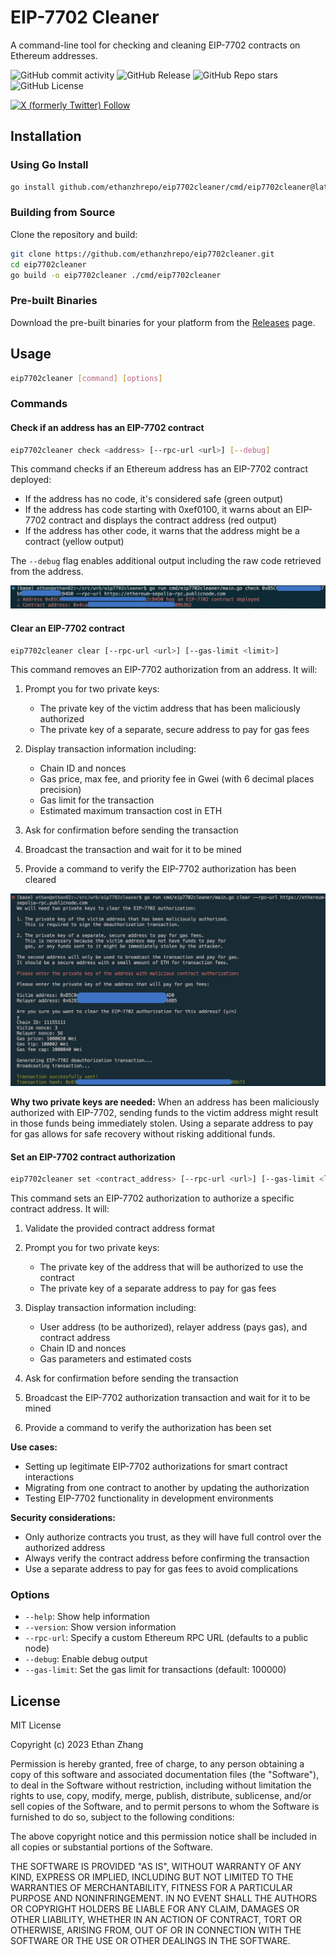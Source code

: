 # EIP-7702 Cleaner

A command-line tool for checking and cleaning EIP-7702 contracts on Ethereum addresses.


![GitHub commit activity](https://img.shields.io/github/commit-activity/w/ethanzhrepo/eip7702cleaner)
![GitHub Release](https://img.shields.io/github/v/release/ethanzhrepo/eip7702cleaner)
![GitHub Repo stars](https://img.shields.io/github/stars/ethanzhrepo/eip7702cleaner)
![GitHub License](https://img.shields.io/github/license/ethanzhrepo/eip7702cleaner)


<a href="https://x.com/intent/follow?screen_name=0x99_Ethan">
<img alt="X (formerly Twitter) Follow" src="https://img.shields.io/twitter/follow/0x99_Ethan">
</a>

## Installation

### Using Go Install

```bash
go install github.com/ethanzhrepo/eip7702cleaner/cmd/eip7702cleaner@latest
```

### Building from Source

Clone the repository and build:

```bash
git clone https://github.com/ethanzhrepo/eip7702cleaner.git
cd eip7702cleaner
go build -o eip7702cleaner ./cmd/eip7702cleaner
```

### Pre-built Binaries

Download the pre-built binaries for your platform from the [Releases](https://github.com/ethanzhrepo/eip7702cleaner/releases) page.

## Usage

```bash
eip7702cleaner [command] [options]
```

### Commands

#### Check if an address has an EIP-7702 contract

```bash
eip7702cleaner check <address> [--rpc-url <url>] [--debug]
```

This command checks if an Ethereum address has an EIP-7702 contract deployed:
- If the address has no code, it's considered safe (green output)
- If the address has code starting with 0xef0100, it warns about an EIP-7702 contract and displays the contract address (red output)
- If the address has other code, it warns that the address might be a contract (yellow output)

The `--debug` flag enables additional output including the raw code retrieved from the address.

![Check Command Screenshot](assets/check.png)

#### Clear an EIP-7702 contract

```bash
eip7702cleaner clear [--rpc-url <url>] [--gas-limit <limit>]
```

This command removes an EIP-7702 authorization from an address. It will:

1. Prompt you for two private keys:
   - The private key of the victim address that has been maliciously authorized
   - The private key of a separate, secure address to pay for gas fees

2. Display transaction information including:
   - Chain ID and nonces
   - Gas price, max fee, and priority fee in Gwei (with 6 decimal places precision)
   - Gas limit for the transaction
   - Estimated maximum transaction cost in ETH

3. Ask for confirmation before sending the transaction

4. Broadcast the transaction and wait for it to be mined

5. Provide a command to verify the EIP-7702 authorization has been cleared

![Clear Command Screenshot](assets/clear.png)

**Why two private keys are needed:** 
When an address has been maliciously authorized with EIP-7702, sending funds to the victim address might result in those funds being immediately stolen. Using a separate address to pay for gas allows for safe recovery without risking additional funds.

#### Set an EIP-7702 contract authorization

```bash
eip7702cleaner set <contract_address> [--rpc-url <url>] [--gas-limit <limit>]
```

This command sets an EIP-7702 authorization to authorize a specific contract address. It will:

1. Validate the provided contract address format

2. Prompt you for two private keys:
   - The private key of the address that will be authorized to use the contract
   - The private key of a separate address to pay for gas fees

3. Display transaction information including:
   - User address (to be authorized), relayer address (pays gas), and contract address
   - Chain ID and nonces
   - Gas parameters and estimated costs

4. Ask for confirmation before sending the transaction

5. Broadcast the EIP-7702 authorization transaction and wait for it to be mined

6. Provide a command to verify the authorization has been set

**Use cases:**
- Setting up legitimate EIP-7702 authorizations for smart contract interactions
- Migrating from one contract to another by updating the authorization
- Testing EIP-7702 functionality in development environments

**Security considerations:**
- Only authorize contracts you trust, as they will have full control over the authorized address
- Always verify the contract address before confirming the transaction
- Use a separate address to pay for gas fees to avoid complications

### Options

- `--help`: Show help information
- `--version`: Show version information
- `--rpc-url`: Specify a custom Ethereum RPC URL (defaults to a public node)
- `--debug`: Enable debug output
- `--gas-limit`: Set the gas limit for transactions (default: 100000)

## License

MIT License

Copyright (c) 2023 Ethan Zhang

Permission is hereby granted, free of charge, to any person obtaining a copy
of this software and associated documentation files (the "Software"), to deal
in the Software without restriction, including without limitation the rights
to use, copy, modify, merge, publish, distribute, sublicense, and/or sell
copies of the Software, and to permit persons to whom the Software is
furnished to do so, subject to the following conditions:

The above copyright notice and this permission notice shall be included in all
copies or substantial portions of the Software.

THE SOFTWARE IS PROVIDED "AS IS", WITHOUT WARRANTY OF ANY KIND, EXPRESS OR
IMPLIED, INCLUDING BUT NOT LIMITED TO THE WARRANTIES OF MERCHANTABILITY,
FITNESS FOR A PARTICULAR PURPOSE AND NONINFRINGEMENT. IN NO EVENT SHALL THE
AUTHORS OR COPYRIGHT HOLDERS BE LIABLE FOR ANY CLAIM, DAMAGES OR OTHER
LIABILITY, WHETHER IN AN ACTION OF CONTRACT, TORT OR OTHERWISE, ARISING FROM,
OUT OF OR IN CONNECTION WITH THE SOFTWARE OR THE USE OR OTHER DEALINGS IN THE
SOFTWARE. 